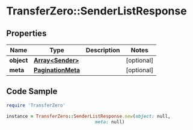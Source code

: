 # TransferZero::SenderListResponse

## Properties

Name | Type | Description | Notes
------------ | ------------- | ------------- | -------------
**object** | [**Array&lt;Sender&gt;**](Sender.md) |  | [optional] 
**meta** | [**PaginationMeta**](PaginationMeta.md) |  | [optional] 

## Code Sample

```ruby
require 'TransferZero'

instance = TransferZero::SenderListResponse.new(object: null,
                                 meta: null)
```


